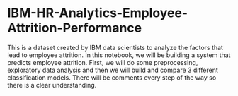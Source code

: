 # IBM-HR-Analytics-Employee-Attrition-Performance


This is a dataset created by IBM data scientists to analyze the factors that lead to employee attrition. In this notebook, we will be building a system that predicts employee attrition. First, we will do some preprocessing, exploratory data analysis and then we will build and compare 3 different classification models. There will be comments every step of the way so there is a clear understanding.
